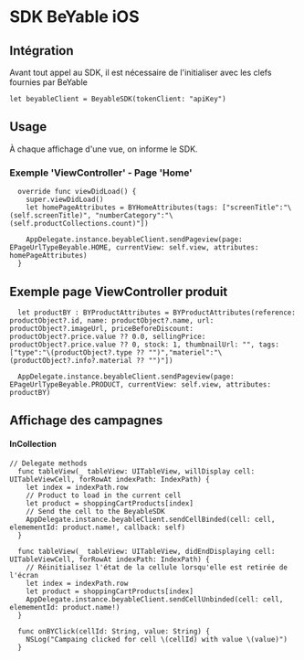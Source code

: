 # SDK BeYable iOS

## Intégration

Avant tout appel au SDK, il est nécessaire de l'initialiser avec les clefs fournies par BeYable
```
let beyableClient = BeyableSDK(tokenClient: "apiKey")
```


## Usage
À chaque affichage d'une vue, on informe le SDK.</br>

### Exemple 'ViewController' - Page 'Home'
```
  override func viewDidLoad() {
    super.viewDidLoad()
    let homePageAttributes = BYHomeAttributes(tags: ["screenTitle":"\(self.screenTitle)", "numberCategory":"\(self.productCollections.count)"])
    
    AppDelegate.instance.beyableClient.sendPageview(page: EPageUrlTypeBeyable.HOME, currentView: self.view, attributes: homePageAttributes)
  }
```

## Exemple page ViewController produit 
```
  let productBY : BYProductAttributes = BYProductAttributes(reference: productObject?.id, name: productObject?.name, url: productObject?.imageUrl, priceBeforeDiscount: productObject?.price.value ?? 0.0, sellingPrice: productObject?.price.value ?? 0, stock: 1, thumbnailUrl: "", tags: ["type":"\(productObject?.type ?? "")","materiel":"\(productObject?.info?.material ?? "")"])
  
  AppDelegate.instance.beyableClient.sendPageview(page: EPageUrlTypeBeyable.PRODUCT, currentView: self.view, attributes: productBY)
```


## Affichage des campagnes 

#### InCollection

```
// Delegate methods
  func tableView(_ tableView: UITableView, willDisplay cell: UITableViewCell, forRowAt indexPath: IndexPath) {
    let index = indexPath.row
    // Product to load in the current cell
    let product = shoppingCartProducts[index]
    // Send the cell to the BeyableSDK
    AppDelegate.instance.beyableClient.sendCellBinded(cell: cell, elemementId: product.name!, callback: self)
  }
   
  func tableView(_ tableView: UITableView, didEndDisplaying cell: UITableViewCell, forRowAt indexPath: IndexPath) {
    // Réinitialisez l'état de la cellule lorsqu'elle est retirée de l'écran
    let index = indexPath.row
    let product = shoppingCartProducts[index]
    AppDelegate.instance.beyableClient.sendCellUnbinded(cell: cell, elemementId: product.name!)
  }
   
  func onBYClick(cellId: String, value: String) {
    NSLog("Campaing clicked for cell \(cellId) with value \(value)")
  }
```
